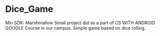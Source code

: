# Dice_Game
Min SDK: Marshmallow
Small project did as a part of CS WITH ANDROID GOOGLE Course in our campus.
Simple game based on dice rolling.
